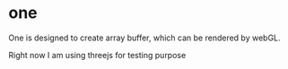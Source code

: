 # one
One is designed to create array buffer, which can be rendered by webGL.

Right now I am using threejs for testing purpose
